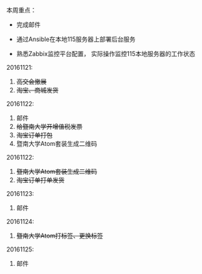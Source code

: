 本周重点：

* 完成邮件

* 通过Ansible在本地115服务器上部署后台服务

* 熟悉Zabbix监控平台配置， 实际操作监控115本地服务器的工作状态


20161121:

1. ~~高交会撤展~~
2. ~~淘宝、商城发货~~

20161122:

1. 邮件
2. ~~给暨南大学开增值税发票~~
3. ~~淘宝订单打包~~
4. 暨南大学Atom套装生成二维码

20161122:

1. ~~暨南大学Atom套装生成二维码~~
2. ~~淘宝订单打单发货~~

20161123:

1. 邮件

20161124:

1. ~~暨南大学Atom打标签、更换标签~~

20161125:

1. 邮件


